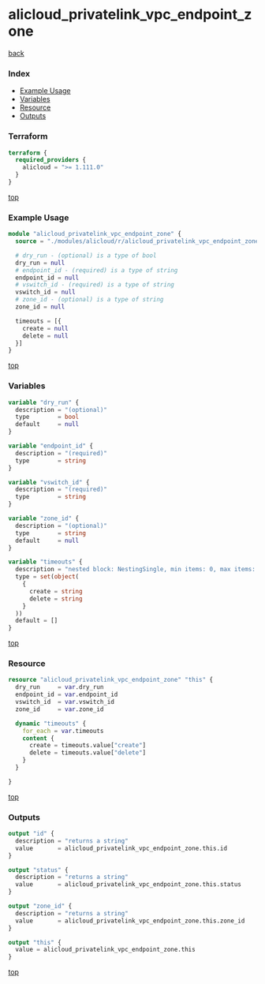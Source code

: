 # alicloud_privatelink_vpc_endpoint_zone

[back](../alicloud.md)

### Index

- [Example Usage](#example-usage)
- [Variables](#variables)
- [Resource](#resource)
- [Outputs](#outputs)

### Terraform

```terraform
terraform {
  required_providers {
    alicloud = ">= 1.111.0"
  }
}
```

[top](#index)

### Example Usage

```terraform
module "alicloud_privatelink_vpc_endpoint_zone" {
  source = "./modules/alicloud/r/alicloud_privatelink_vpc_endpoint_zone"

  # dry_run - (optional) is a type of bool
  dry_run = null
  # endpoint_id - (required) is a type of string
  endpoint_id = null
  # vswitch_id - (required) is a type of string
  vswitch_id = null
  # zone_id - (optional) is a type of string
  zone_id = null

  timeouts = [{
    create = null
    delete = null
  }]
}
```

[top](#index)

### Variables

```terraform
variable "dry_run" {
  description = "(optional)"
  type        = bool
  default     = null
}

variable "endpoint_id" {
  description = "(required)"
  type        = string
}

variable "vswitch_id" {
  description = "(required)"
  type        = string
}

variable "zone_id" {
  description = "(optional)"
  type        = string
  default     = null
}

variable "timeouts" {
  description = "nested block: NestingSingle, min items: 0, max items: 0"
  type = set(object(
    {
      create = string
      delete = string
    }
  ))
  default = []
}
```

[top](#index)

### Resource

```terraform
resource "alicloud_privatelink_vpc_endpoint_zone" "this" {
  dry_run     = var.dry_run
  endpoint_id = var.endpoint_id
  vswitch_id  = var.vswitch_id
  zone_id     = var.zone_id

  dynamic "timeouts" {
    for_each = var.timeouts
    content {
      create = timeouts.value["create"]
      delete = timeouts.value["delete"]
    }
  }

}
```

[top](#index)

### Outputs

```terraform
output "id" {
  description = "returns a string"
  value       = alicloud_privatelink_vpc_endpoint_zone.this.id
}

output "status" {
  description = "returns a string"
  value       = alicloud_privatelink_vpc_endpoint_zone.this.status
}

output "zone_id" {
  description = "returns a string"
  value       = alicloud_privatelink_vpc_endpoint_zone.this.zone_id
}

output "this" {
  value = alicloud_privatelink_vpc_endpoint_zone.this
}
```

[top](#index)
